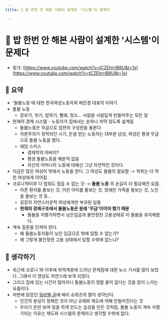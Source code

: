 ```yaml
---
title: 🍚 밥 한번 안 해본 사람이 설계한 '시스템'이 문제다

---
```

# 🍚 밥 한번 안 해본 사람이 설계한 '시스템'이 문제다

- 링크: [https://www.youtube.com/watch?v=tCZEhrriB6U&t=1s](https://www.youtube.com/watch?v=tCZEhrriB6U&t=1s)

## 📝 요약 
- '돌봄노동'에 대한 한국여성노동자회 배진경 대표의 이야기 
- 돌봄 노동 
  - 장보기, 씻기, 밥하기, 빨래, 청소... 사람을 사람답게 만들어주는 모든 일 
- 현재의 경제 시스템 - 노동자가 집에서는 손하나 까딱 않도록 설계됨 
  - 돌봄노동은 무급으로 집안의 구성원을 돌본다.
  - 자본주의가 정착되던 시기, 돈을 받는 노동자는 대부분 남성, 여성은 평생 무급으로 돌봄 노동을 했다. 
  - 애덤 스미스 
    - 경제학의 아버지? 
    - 평생 돌봄노동을 해본적 없음
    - 자신의 어머니의 노동에 대해선 그냥 자연적인 것이다. 
- 지금은 많은 여성이 밖에서 노동을 한다. 그 여성도 돌봄이 필요함 -> 착취는 더 약한 여성에게 이어짐 
- 코로나19이후 다 멈춰도 멈출 수 없는 것 -> **돌봄 노동** 의 손길이 더 필요해진 요즘.
  - 아픈 환자를 돌보는 것, 어린 아이를 돌보는 것, 장애인 가족을 돌보는 것, 노인을 돌보는 것 등...
  - 굉장히 자연스러운척 여성에게만 부과된 일들 
  - **현재의 경제구조에서 돌봄노동은 원래 '무급'이어야 했기 때문**
    - 돌봄을 저평가하면서 낮은임금과 불안정한 고용상태로 이 돌봄을 유지해왔다. 
- 계속 질문을 던져야 한다. 
  - 왜 돌봄노동자들이 낮은 임금으로 밖에 일할 수 없는가?
  - 왜 그렇게 불안정한 고용 상태에서 일할 수밖에 없느냐?

## 🤔 생각하기 
- 최근에 코로나 19 이후에 취약계층에 드러난 문제점에 대한 뉴스 기사를 많이 보았다. 그래서 이 영상도 자연스레 보게 되었다.  
- 그리고 집에 있는 시간이 많아지니 돌봄노동이 정말 끝이 없다는 것을 많이 느끼는 요즘이다. 
- 저번에 읽었던 [워라밸 글](./Life/work-life-balance.md)에 배리 슈워츠의 말이 생각난다.
  - 인간의 본성이 정해진 것이 아닌 규제와 제도에 의해 만들어진다는 것 
  - 우리가 돈만 보며 일을 하게 만드는 습성을 만든 것처럼, 돌봄 노동이 계속 저평가되는 이유는 제도와 시스템의 문제라고 생각할 수밖에 없다.  
